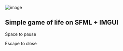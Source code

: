 ![image](https://github.com/user-attachments/assets/8e1dd34a-b531-422d-a970-0a05156b8847)

## Simple game of life on SFML + IMGUI
Space to pause

Escape to close
